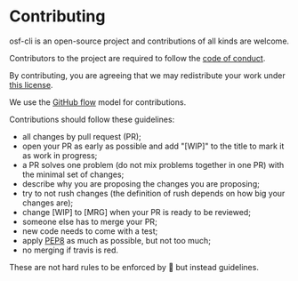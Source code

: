 # Contributing

osf-cli is an open-source project and contributions of all kinds
are welcome.

Contributors to the project are required to follow the [code of
conduct](CONDUCT.md).

By contributing, you are agreeing that we may redistribute your work under
[this license](LICENSE).

We use the [GitHub flow](https://guides.github.com/introduction/flow/) model
for contributions.

Contributions should follow these guidelines:

* all changes by pull request (PR);
* open your PR as early as possible and add "[WIP]" to the title to mark it as
  work in progress;
* a PR solves one problem (do not mix problems together in one PR) with the
  minimal set of changes;
* describe why you are proposing the changes you are proposing;
* try to not rush changes (the definition of rush depends on how big your
  changes are);
* change [WIP] to [MRG] when your PR is ready to be reviewed;
* someone else has to merge your PR;
* new code needs to come with a test;
* apply [PEP8](https://www.python.org/dev/peps/pep-0008/) as much
  as possible, but not too much;
* no merging if travis is red.

These are not hard rules to be enforced by :police_car: but instead guidelines.

[license]: LICENSE
